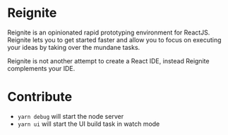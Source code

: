 # Reignite

Reignite is an opinionated rapid prototyping environment for ReactJS. Reignite lets you to get started faster and allow you to focus on executing your ideas by taking over the mundane tasks.

Reignite is not another attempt to create a React IDE, instead Reignite complements your IDE.

# Contribute

- `yarn debug` will start the node server
- `yarn ui` will start the UI build task in watch mode
